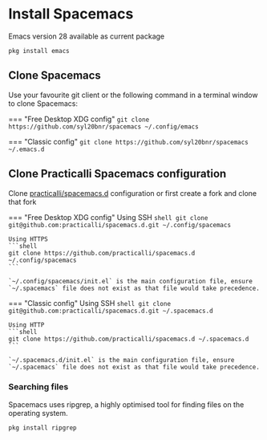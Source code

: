 # Install Spacemacs

Emacs version 28 available as current package

```
pkg install emacs
```


## Clone Spacemacs

Use your favourite git client or the following command in a terminal window to clone Spacemacs:

=== "Free Desktop XDG config"
    ```
    git clone https://github.com/syl20bnr/spacemacs ~/.config/emacs
    ```

=== "Classic config"
    ```
    git clone https://github.com/syl20bnr/spacemacs ~/.emacs.d
    ```

##  Clone Practicalli Spacemacs configuration

Clone [practicalli/spacemacs.d](https://github.com/practicalli/spacemacs.d) configuration or first create a fork and clone that fork


=== "Free Desktop XDG config"
    Using SSH
    ```shell
    git clone git@github.com:practicalli/spacemacs.d.git ~/.config/spacemacs
    ```

    Using HTTPS
    ```shell
    git clone https://github.com/practicalli/spacemacs.d ~/.config/spacemacs
    ```

    `~/.config/spacemacs/init.el` is the main configuration file, ensure `~/.spacemacs` file does not exist as that file would take precedence.


=== "Classic config"
    Using SSH
    ```shell
    git clone git@github.com:practicalli/spacemacs.d.git ~/.spacemacs.d
    ```

    Using HTTP
    ```shell
    git clone https://github.com/practicalli/spacemacs.d ~/.spacemacs.d
    ```

    `~/.spacemacs.d/init.el` is the main configuration file, ensure `~/.spacemacs` file does not exist as that file would take precedence.



### Searching files

Spacemacs uses ripgrep, a highly optimised tool for finding files on the operating system.

```
pkg install ripgrep
```
